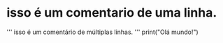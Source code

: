 # isso é um comentario de uma linha.

'''
isso é um comentário de múltiplas linhas.
'''
print("Olá mundo!")